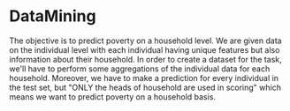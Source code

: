 # DataMining
The objective is to predict poverty on a household level. We are given data on the individual level with each individual having unique features but also information about their household. In order to create a dataset for the task, we'll have to perform some aggregations of the individual data for each household. Moreover, we have to make a prediction for every individual in the test set, but "ONLY the heads of household are used in scoring" which means we want to predict poverty on a household basis.
